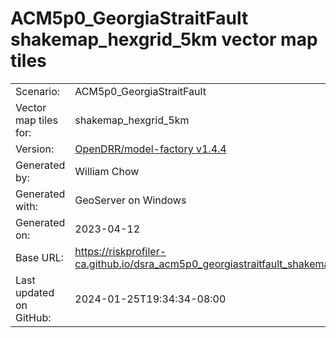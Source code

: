 # ACM5p0_GeorgiaStraitFault shakemap_hexgrid_5km vector map tiles

|    			|			|
| --------------------- | --------------------- |
| Scenario:		| ACM5p0_GeorgiaStraitFault		|
| Vector map tiles for:	| shakemap_hexgrid_5km		|
| Version:		| [OpenDRR/model-factory v1.4.4](https://github.com/OpenDRR/model-factory/releases/tag/v1.4.4)	|
| Generated by:		| William Chow	|
| Generated with:	| GeoServer on Windows	|
| Generated on:		| 2023-04-12	|
| Base URL:		| <https://riskprofiler-ca.github.io/dsra_acm5p0_georgiastraitfault_shakemap_hexgrid_5km/> |
| Last updated on GitHub: | 2024-01-25T19:34:34-08:00 |

